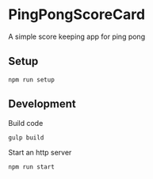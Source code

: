 # PingPongScoreCard
A simple score keeping app for ping pong

## Setup
```
npm run setup
```

## Development

Build code
```
gulp build
```

Start an http server
```
npm run start
```